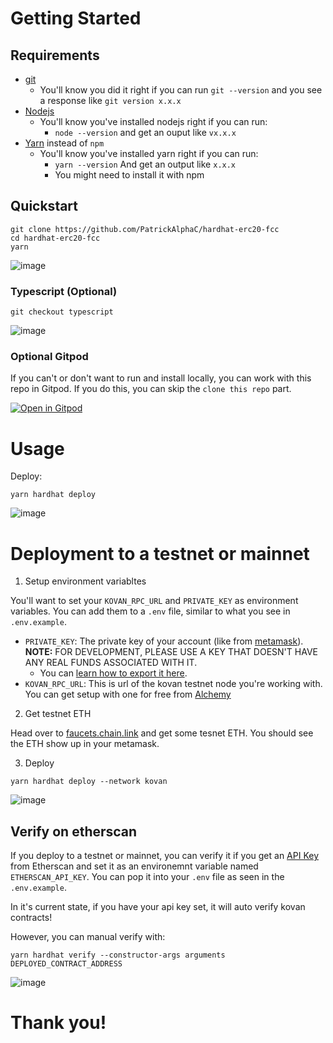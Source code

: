 
# Getting Started

## Requirements

- [git](https://git-scm.com/book/en/v2/Getting-Started-Installing-Git)
  - You'll know you did it right if you can run `git --version` and you see a response like `git version x.x.x`
- [Nodejs](https://nodejs.org/en/)
  - You'll know you've installed nodejs right if you can run:
    - `node --version` and get an ouput like `vx.x.x`
- [Yarn](https://classic.yarnpkg.com/lang/en/docs/install/) instead of `npm`
  - You'll know you've installed yarn right if you can run:
    - `yarn --version` And get an output like `x.x.x`
    - You might need to install it with npm

## Quickstart

```
git clone https://github.com/PatrickAlphaC/hardhat-erc20-fcc
cd hardhat-erc20-fcc
yarn
```
![image](https://user-images.githubusercontent.com/101384498/178108051-7b3c72cd-7bc0-488b-bd03-f35e6e8a415f.png)


### Typescript (Optional)

```
git checkout typescript
```
![image](https://user-images.githubusercontent.com/101384498/178108060-65c610a0-1365-4ec6-8062-e9a0d275cc8b.png)


### Optional Gitpod

If you can't or don't want to run and install locally, you can work with this repo in Gitpod. If you do this, you can skip the `clone this repo` part.

[![Open in Gitpod](https://gitpod.io/button/open-in-gitpod.svg)](https://gitpod.io/#github.com/PatrickAlphaC/hardhat-erc20-fcc)


# Usage

Deploy:

```
yarn hardhat deploy
```
![image](https://user-images.githubusercontent.com/101384498/178108072-e764e883-fa7e-4ef7-889a-95110990a959.png)


# Deployment to a testnet or mainnet

1. Setup environment variabltes

You'll want to set your `KOVAN_RPC_URL` and `PRIVATE_KEY` as environment variables. You can add them to a `.env` file, similar to what you see in `.env.example`.

- `PRIVATE_KEY`: The private key of your account (like from [metamask](https://metamask.io/)). **NOTE:** FOR DEVELOPMENT, PLEASE USE A KEY THAT DOESN'T HAVE ANY REAL FUNDS ASSOCIATED WITH IT.
  - You can [learn how to export it here](https://metamask.zendesk.com/hc/en-us/articles/360015289632-How-to-Export-an-Account-Private-Key).
- `KOVAN_RPC_URL`: This is url of the kovan testnet node you're working with. You can get setup with one for free from [Alchemy](https://alchemy.com/?a=673c802981)

2. Get testnet ETH

Head over to [faucets.chain.link](https://faucets.chain.link/) and get some tesnet ETH. You should see the ETH show up in your metamask.

3. Deploy

```
yarn hardhat deploy --network kovan
```
![image](https://user-images.githubusercontent.com/101384498/178108085-19039030-13ae-4f1d-9bc4-998f90bb7b1c.png)


## Verify on etherscan

If you deploy to a testnet or mainnet, you can verify it if you get an [API Key](https://etherscan.io/myapikey) from Etherscan and set it as an environemnt variable named `ETHERSCAN_API_KEY`. You can pop it into your `.env` file as seen in the `.env.example`.

In it's current state, if you have your api key set, it will auto verify kovan contracts!

However, you can manual verify with:

```
yarn hardhat verify --constructor-args arguments DEPLOYED_CONTRACT_ADDRESS
```
![image](https://user-images.githubusercontent.com/101384498/178108095-a224b791-98ee-4195-b65e-499bae1d2cee.png)


# Thank you!
